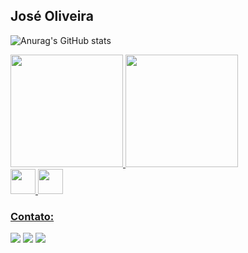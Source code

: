 ## José Oliveira

![Anurag's GitHub stats](https://github-readme-stats.vercel.app/api?username=zecabh&show_icons=true&theme=gruvbox)


<div>
<a href="https://github.com/zecabh">
<img height="180em" src="https://github-readme-stats.vercel.app/api/top-langs/?username=zecabh&layout=compact&langs_count=7&theme=gruvbox"/>
<img height="180em" src="https://github-readme-stats.vercel.app/api?username=zecabh&show_icons=true&theme=gruvbox&include_all_commits=true&count_private=true"/>
</div>


<img src="https://cdn.jsdelivr.net/gh/devicons/devicon/icons/dotnetcore/dotnetcore-original.svg" width="40" height="40" />
<img src="https://cdn.jsdelivr.net/gh/devicons/devicon/icons/angularjs/angularjs-original.svg" width="40" height="40" />
          
            
  
  
### Contato:

<div>
<a href="https://www.linkedin.com/in/jos%C3%A9-oliveira-31906a207" target="_blank"><img src="https://img.shields.io/badge/-LinkedIn-%230077B5?style=for-the-badge&logo=linkedin&logoColor=white" target="_blank"></a>   
<a href="https://instagram.com/zecabh" target="_blank"><img src="https://img.shields.io/badge/-Instagram-%23E4405F?style=for-the-badge&logo=instagram&logoColor=white" target="_blank"></a>
<a href = "mailto:zecabh@gmail.com"><img src="https://img.shields.io/badge/Gmail-D14836?style=for-the-badge&logo=gmail&logoColor=white" target="_blank"></a>
</div>
